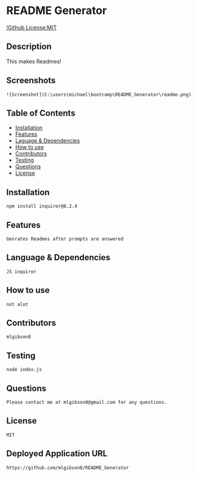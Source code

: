 # README Generator
  [!Github License:MIT](https://img.shields.io/badge/License-MIT-yellow.svg)
## Description
  This makes Readmes!
## Screenshots
    ![Screenshot](C:\users\michael\bootcamp\README_Generator\readme.png)
## Table of Contents
* [Installation](#installation)
* [Features](#features)
* [Laguage & Dependencies](#language)
* [How to use](#howtouse)
* [Contributors](#contributors)
* [Testing](#testing)
* [Questions](#questions)
* [License](#license)
## Installation
    npm install inquirer@8.2.4
## Features
    Genrates Readmes after prompts are answered
## Language & Dependencies
    JS inquirer
## How to use
    not alot
## Contributors
    mlgibson8
## Testing
    node index.js
## Questions
    Please contact me at mlgibson8@gmail.com for any questions.
## License
    MIT
## Deployed Application URL
    https://github.com/mlgibson8/README_Generator

